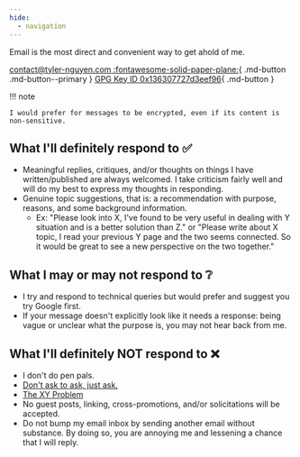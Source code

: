 ```yaml
---
hide:
  - navigation
---
```


Email is the most direct and convenient way to get ahold of me.

[contact@tyler-nguyen.com :fontawesome-solid-paper-plane:](mailto:contact@tyler-nguyen.com){ .md-button .md-button--primary }
[GPG Key ID 0x136307727d3eef96](https://keys.openpgp.org/vks/v1/by-fingerprint/B4D2B2DB8E304D0366BFE3FF136307727D3EEF96){ .md-button }

!!! note

    I would prefer for messages to be encrypted, even if its content is non-sensitive.

## What I'll definitely respond to ✅

- Meaningful replies, critiques, and/or thoughts on things I have written/published are always welcomed. I take criticism fairly well and will do my best to express my thoughts in responding.
- Genuine topic suggestions, that is: a recommendation with purpose, reasons, and some background information. 
	- Ex: "Please look into X, I've found to be very useful in dealing with Y situation and is a better solution than Z." or "Please write about X topic, I read your previous Y page and the two seems connected. So it would be great to see a new perspective on the two together."

## What I may or may not respond to ❔

- I try and respond to technical queries but would prefer and suggest you try Google first.
- If your message doesn't explicitly look like it needs a response: being vague or unclear what the purpose is, you may not hear back from me.

## What I'll definitely **NOT** respond to ❌

- I don't do pen pals.
- [Don't ask to ask, just ask.](https://dontasktoask.com/)
- [The XY Problem](https://xyproblem.info/)
- No guest posts, linking, cross-promotions, and/or solicitations will be accepted.
- Do not bump my email inbox by sending another email without substance. By doing so, you are annoying me and lessening a chance that I will reply.